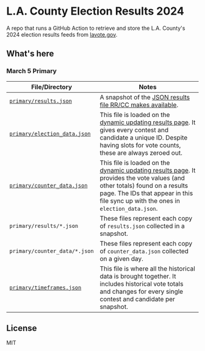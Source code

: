 # L.A. County Election Results 2024

A repo that runs a GitHub Action to retrieve and store the L.A. County's 2024 election results feeds from [lavote.gov](https://results.lavote.gov).

## What's here

### March 5 Primary

| File/Directory  | Notes |
| ------------- | ------------- |
| [`primary/results.json`](./primary/results.json)  | A snapshot of the [JSON results file RR/CC makes available](https://www.lavote.gov/home/voting-elections/current-elections/election-results-file-downloads).   |
| [`primary/election_data.json`](./primary/election_data.json) | This file is loaded on the [dynamic updating results page](https://results.lavote.gov/#year=2024&election=4316). It gives every contest and candidate a unique ID. Despite having slots for vote counts, these are always zeroed out.   |
| [`primary/counter_data.json`](./primary/counter_data.json) | This file is loaded on the [dynamic updating results page](https://results.lavote.gov/#year=2024&election=4316). It provides the vote values (and other totals) found on a results page. The IDs that appear in this file sync up with the ones in `election_data.json`. |
| `primary/results/*.json` | These files represent each copy of `results.json` collected in a snapshot. |
| `primary/counter_data/*.json` | These files represent each copy of `counter_data.json` collected on a given day. |
| [`primary/timeframes.json`](./primary/timeframes.json) | This file is where all the historical data is brought together. It includes historical vote totals and changes for every single contest and candidate per snapshot. |

## License

MIT
